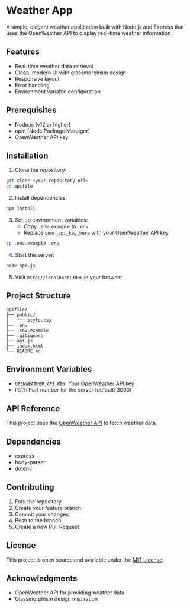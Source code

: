 # Weather App

A simple, elegant weather application built with Node.js and Express that uses the OpenWeather API to display real-time weather information.

## Features

- Real-time weather data retrieval
- Clean, modern UI with glassmorphism design
- Responsive layout
- Error handling
- Environment variable configuration

## Prerequisites

- Node.js (v12 or higher)
- npm (Node Package Manager)
- OpenWeather API key

## Installation

1. Clone the repository:

```bash
git clone <your-repository-url>
cd apifile
```

2. Install dependencies:

```bash
npm install
```

3. Set up environment variables:
   - Copy `.env.example` to `.env`
   - Replace `your_api_key_here` with your OpenWeather API key

```bash
cp .env.example .env
```

4. Start the server:

```bash
node api.js
```

5. Visit `http://localhost:3000` in your browser

## Project Structure

```
apifile/
├── public/
│   └── style.css
├── .env
├── .env.example
├── .gitignore
├── api.js
├── index.html
└── README.md
```

## Environment Variables

- `OPENWEATHER_API_KEY`: Your OpenWeather API key
- `PORT`: Port number for the server (default: 3000)

## API Reference

This project uses the [OpenWeather API](https://openweathermap.org/api) to fetch weather data.

## Dependencies

- express
- body-parser
- dotenv

## Contributing

1. Fork the repository
2. Create your feature branch
3. Commit your changes
4. Push to the branch
5. Create a new Pull Request

## License

This project is open source and available under the [MIT License](LICENSE).

## Acknowledgments

- OpenWeather API for providing weather data
- Glassmorphism design inspiration
